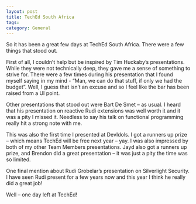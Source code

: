 ```yaml
---
layout: post
title: TechEd South Africa
tags: 
category: General
---
```

So it has been a great few days at TechEd South Africa. There were a few things that stood out.

First of all, I couldn’t help but be inspired by Tim Huckaby’s presentations. While they were not technically deep, they gave me a sense of something to strive for. There were a few times during his presentation that I found myself saying in my mind - “Man, we can do that stuff, if only we had the budget”. Well, I guess that isn’t an excuse and so I feel like the bar has been raised from a UI point.

Other presentations that stood out were Bart De Smet – as usual. I heard that his presentation on reactive Rudi extensions was well worth it and it was a pity I missed it. Needless to say his talk on functional programming really hit a strong note with me.

This was also the first time I presented at DevIdols. I got a runners up prize – which means TechEd will be free next year – yay. I was also impressed by both of my other Team Members presentations. Jayd also got a runners up prize, and Brendon did a great presentation – it was just a pity the time was so limited.

One final mention about Rudi Grobelar’s presentation on Silverlight Security. I have seen Rudi present for a few years now and this year I think he really did a great job!

Well – one day left at TechEd!